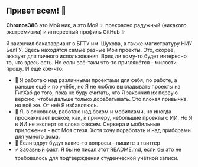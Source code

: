## Привет всем! 👋

**Chronos386** это Мой ник, a это Мой ✨ прекрасно радужный (никакого экстремизма) и интересный профиль GitHub ✨

Я закончил бакалавриант в БГТУ им. Шухова, а также магистратуру НИУ БелГУ. Здесь находятся самые разные Мои проекты. Это, скорее, аккаунт для личного использования. Вряд ли кому-то будет интересно то, что здесь есть. Но если всё-таки что-то приглянётся - милости прошу.
И ещё кое-что:

- 🔭 Я работаю над различными проектами для себя, по работе, а раньше ещё и по учёбе, но Я не люблю выкладывать проекты на ГитХаб до того, пока не буду считать, что Я закончил их первую версию, чтобы дальше только дорабатывать. Это плохая привычка, но всё же. От неё Я избавляюсь.
- 🌱 Я, в основном, работаю над бэком и мобилками, но иногда проскакивает всякое, как, к примеру, небольшие проекты с ИИ. Но Я в ИИ не эксперт от слова совсем. Сервера и мобильные приложения - вот Моя стезя. Хотя хочу поработать и над приборами для умного дома.
- 💬 Если вдруг будут какие-то вопросы - пишите в твиттер
- ⚡ Забавный факт: Я бы не писал этот README.md, если бы это не требовалось для подтверждения студенческой учётной записи.
